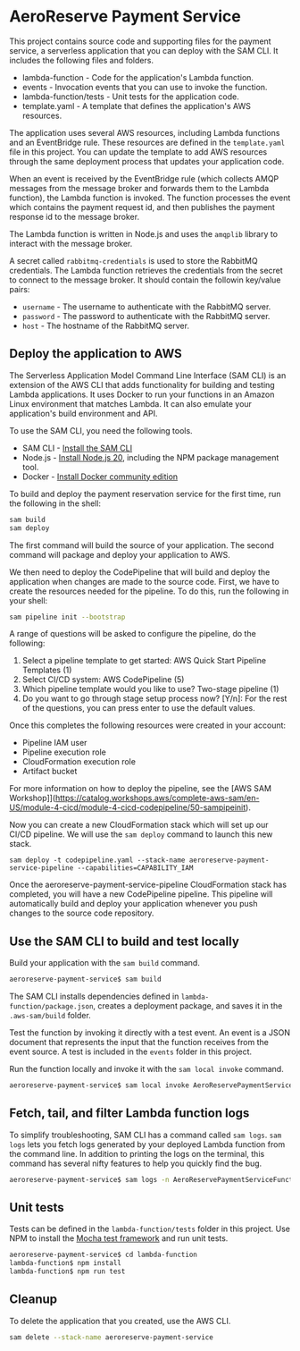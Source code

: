 # AeroReserve Payment Service

This project contains source code and supporting files for the payment service, a serverless application that you can deploy with the SAM CLI. It includes the following files and folders.

- lambda-function - Code for the application's Lambda function.
- events - Invocation events that you can use to invoke the function.
- lambda-function/tests - Unit tests for the application code. 
- template.yaml - A template that defines the application's AWS resources.

The application uses several AWS resources, including Lambda functions and an EventBridge rule. These resources are defined in the `template.yaml` file in this project. You can update the template to add AWS resources through the same deployment process that updates your application code.

When an event is received by the EventBridge rule (which collects AMQP messages from the message broker and forwards them to the Lambda function), the Lambda function is invoked. The function processes the event which contains the payment request id, and then publishes the payment response id to the message broker.

The Lambda function is written in Node.js and uses the `amqplib` library to interact with the message broker.

A secret called `rabbitmq-credentials` is used to store the RabbitMQ credentials. The Lambda function retrieves the credentials from the secret to connect to the message broker. It should contain the followin key/value pairs:
- `username` - The username to authenticate with the RabbitMQ server.
- `password` - The password to authenticate with the RabbitMQ server.
- `host` - The hostname of the RabbitMQ server.

## Deploy the application to AWS

The Serverless Application Model Command Line Interface (SAM CLI) is an extension of the AWS CLI that adds functionality for building and testing Lambda applications. It uses Docker to run your functions in an Amazon Linux environment that matches Lambda. It can also emulate your application's build environment and API.

To use the SAM CLI, you need the following tools.

* SAM CLI - [Install the SAM CLI](https://docs.aws.amazon.com/serverless-application-model/latest/developerguide/serverless-sam-cli-install.html)
* Node.js - [Install Node.js 20](https://nodejs.org/en/), including the NPM package management tool.
* Docker - [Install Docker community edition](https://hub.docker.com/search/?type=edition&offering=community)

To build and deploy the payment reservation service for the first time, run the following in the shell:

```bash
sam build
sam deploy
```

The first command will build the source of your application. The second command will package and deploy your application to AWS. 

We then need to deploy the CodePipeline that will build and deploy the application when changes are made to the source code. First, we have to create the resources needed for the pipeline. To do this, run the following in your shell:

```bash
sam pipeline init --bootstrap
```

A range of questions will be asked to configure the pipeline, do the following:
1. Select a pipeline template to get started: AWS Quick Start Pipeline Templates (1)
2. Select CI/CD system: AWS CodePipeline (5)
3. Which pipeline template would you like to use? Two-stage pipeline (1)
4. Do you want to go through stage setup process now? [Y/n]:
For the rest of the questions, you can press enter to use the default values.

Once this completes the following resources were created in your account:
  - Pipeline IAM user
  - Pipeline execution role
  - CloudFormation execution role
  - Artifact bucket

For more information on how to deploy the pipeline, see the [AWS SAM Workshop]](https://catalog.workshops.aws/complete-aws-sam/en-US/module-4-cicd/module-4-cicd-codepipeline/50-sampipeinit). 


Now you can create a new CloudFormation stack which will set up our CI/CD pipeline. We will use the `sam deploy` command to launch this new stack.

``` 
sam deploy -t codepipeline.yaml --stack-name aeroreserve-payment-service-pipeline --capabilities=CAPABILITY_IAM
```

Once the aeroreserve-payment-service-pipeline CloudFormation stack has completed, you will have a new CodePipeline pipeline. This pipeline will automatically build and deploy your application whenever you push changes to the source code repository.

## Use the SAM CLI to build and test locally

Build your application with the `sam build` command.

```bash
aeroreserve-payment-service$ sam build
```

The SAM CLI installs dependencies defined in `lambda-function/package.json`, creates a deployment package, and saves it in the `.aws-sam/build` folder.

Test the function by invoking it directly with a test event. An event is a JSON document that represents the input that the function receives from the event source. A test is included in the `events` folder in this project.

Run the function locally and invoke it with the `sam local invoke` command.

```bash
aeroreserve-payment-service$ sam local invoke AeroReservePaymentServiceFunction --event events/event.json
```


## Fetch, tail, and filter Lambda function logs

To simplify troubleshooting, SAM CLI has a command called `sam logs`. `sam logs` lets you fetch logs generated by your deployed Lambda function from the command line. In addition to printing the logs on the terminal, this command has several nifty features to help you quickly find the bug.

```bash
aeroreserve-payment-service$ sam logs -n AeroReservePaymentServiceFunction --stack-name aeroreserve-payment-service --tail
```

## Unit tests

Tests can be defined in the `lambda-function/tests` folder in this project. Use NPM to install the [Mocha test framework](https://mochajs.org/) and run unit tests.

```bash
aeroreserve-payment-service$ cd lambda-function
lambda-function$ npm install
lambda-function$ npm run test
```

## Cleanup

To delete the application that you created, use the AWS CLI. 

```bash
sam delete --stack-name aeroreserve-payment-service
```